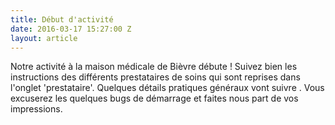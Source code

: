 ```yaml
---
title: Début d'activité
date: 2016-03-17 15:27:00 Z
layout: article
---
```


Notre activité à la maison médicale de Bièvre débute ! 
Suivez bien les instructions  des différents  prestataires de soins qui sont reprises dans l'onglet 'prestataire'. 
Quelques détails pratiques généraux vont suivre . Vous excuserez les quelques bugs de démarrage  et faites nous part de vos impressions.  